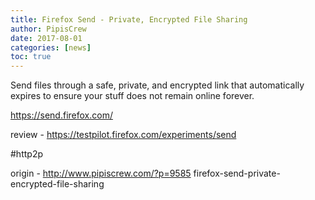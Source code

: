 ```yaml
---
title: Firefox Send - Private, Encrypted File Sharing
author: PipisCrew
date: 2017-08-01
categories: [news]
toc: true
---
```


Send files through a safe, private, and encrypted link that automatically expires to ensure your stuff does not remain online forever.

https://send.firefox.com/

review - https://testpilot.firefox.com/experiments/send

#http2p

origin - http://www.pipiscrew.com/?p=9585 firefox-send-private-encrypted-file-sharing